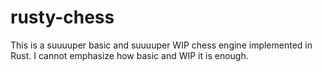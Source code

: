 # rusty-chess 

This is a suuuuper basic and suuuuper WIP chess engine implemented in Rust. 
I cannot emphasize how basic and WIP it is enough. 
